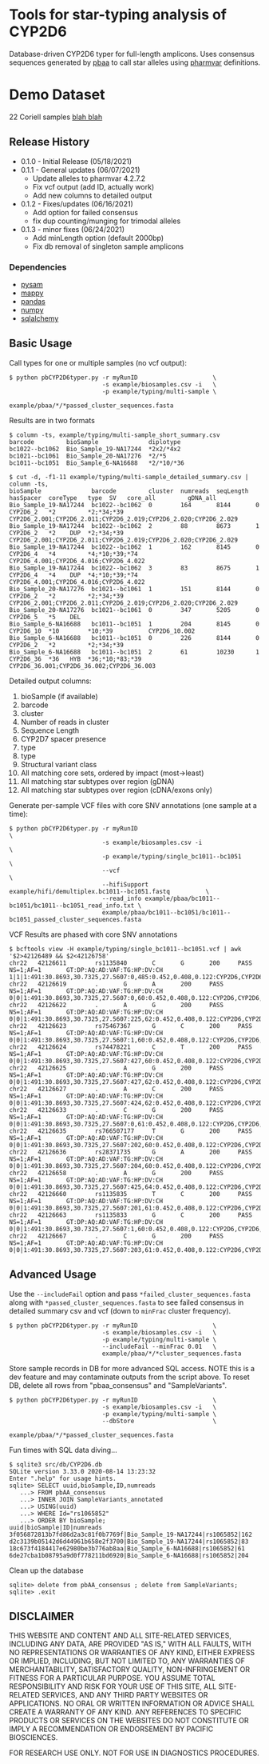 # Tools for star-typing analysis of CYP2D6

Database-driven CYP2D6 typer for full-length amplicons. Uses consensus sequences generated by [pbaa](https://github.com/PacificBiosciences/pbAA) to call star alleles using [pharmvar](https://www.pharmvar.org/gene/CYP2D6) definitions. 

# Demo Dataset

22 Coriell samples [blah blah](https://derp)

## Release History
* 0.1.0 - Initial Release (05/18/2021)
* 0.1.1 - General updates (06/07/2021)
    - Update alleles to pharmvar 4.2.7.2
    - Fix vcf output (add ID, actually work)
    - Add new columns to detailed output
* 0.1.2 - Fixes/updates (06/16/2021)
    - Add option for failed consensus
    - fix dup counting/munging for trimodal alleles
* 0.1.3 - minor fixes (06/24/2021)
    - Add minLength option (default 2000bp)
    - Fix db removal of singleton sample amplicons

### Dependencies
 - [pysam](https://github.com/pysam-developers/pysam)
 - [mappy](https://pypi.org/project/mappy/)
 - [pandas](https://pandas.pydata.org/)
 - [numpy](https://numpy.org/)
 - [sqlalchemy](https://www.sqlalchemy.org/)


## Basic Usage

Call types for one or multiple samples (no vcf output):
```
$ python pbCYP2D6typer.py -r myRunID                     \
                          -s example/biosamples.csv -i   \
                          -p example/typing/multi-sample \
                          example/pbaa/*/*passed_cluster_sequences.fasta 
```
Results are in two formats
```
$ column -ts, example/typing/multi-sample_short_summary.csv
barcode         bioSample              diplotype
bc1022--bc1062  Bio_Sample_19-NA17244  *2x2/*4x2
bc1021--bc1061  Bio_Sample_20-NA17276  *2/*5
bc1011--bc1051  Bio_Sample_6-NA16688   *2/*10/*36

$ cut -d, -f1-11 example/typing/multi-sample_detailed_summary.csv | column -ts,
bioSample              barcode         cluster  numreads  seqLength  hasSpacer  coreType   type  SV   core_all         gDNA_all
Bio_Sample_19-NA17244  bc1022--bc1062  0        164       8144       0          CYP2D6_2   *2         *2;*34;*39       CYP2D6_2.001;CYP2D6_2.011;CYP2D6_2.019;CYP2D6_2.020;CYP2D6_2.029
Bio_Sample_19-NA17244  bc1022--bc1062  2        88        8673       1          CYP2D6_2   *2    DUP  *2;*34;*39       CYP2D6_2.001;CYP2D6_2.011;CYP2D6_2.019;CYP2D6_2.020;CYP2D6_2.029
Bio_Sample_19-NA17244  bc1022--bc1062  1        162       8145       0          CYP2D6_4   *4         *4;*10;*39;*74   CYP2D6_4.001;CYP2D6_4.016;CYP2D6_4.022
Bio_Sample_19-NA17244  bc1022--bc1062  3        83        8675       1          CYP2D6_4   *4    DUP  *4;*10;*39;*74   CYP2D6_4.001;CYP2D6_4.016;CYP2D6_4.022
Bio_Sample_20-NA17276  bc1021--bc1061  1        151       8144       0          CYP2D6_2   *2         *2;*34;*39       CYP2D6_2.001;CYP2D6_2.011;CYP2D6_2.019;CYP2D6_2.020;CYP2D6_2.029
Bio_Sample_20-NA17276  bc1021--bc1061  0        347       5205       0          CYP2D6_5   *5    DEL
Bio_Sample_6-NA16688   bc1011--bc1051  1        204       8145       0          CYP2D6_10  *10        *10;*39          CYP2D6_10.002
Bio_Sample_6-NA16688   bc1011--bc1051  0        226       8144       0          CYP2D6_2   *2         *2;*34;*39
Bio_Sample_6-NA16688   bc1011--bc1051  2        61        10230      1          CYP2D6_36  *36   HYB  *36;*10;*83;*39  CYP2D6_36.001;CYP2D6_36.002;CYP2D6_36.003
```
Detailed output columns:
1. bioSample (if available)
2. barcode
3. cluster
4. Number of reads in cluster
5. Sequence Length
6. CYP2D7 spacer presence
7. type
8. type
9. Structural variant class
10. All matching core sets, ordered by impact (most->least)
11. All matching star subtypes over region (gDNA)
12. All matching star subtypes over region (cDNA/exons only)

Generate per-sample VCF files with core SNV annotations (one sample at a time):
```
$ python pbCYP2D6typer.py -r myRunID                                                           \
                          -s example/biosamples.csv -i                                         \
                          -p example/typing/single_bc1011--bc1051                              \
                          --vcf                                                                \
                          --hifiSupport example/hifi/demultiplex.bc1011--bc1051.fastq          \
                          --read_info example/pbaa/bc1011--bc1051/bc1011--bc1051_read_info.txt \
                          example/pbaa/bc1011--bc1051/bc1011--bc1051_passed_cluster_sequences.fasta
```
VCF Results are phased with core SNV annotations
```
$ bcftools view -H example/typing/single_bc1011--bc1051.vcf | awk '$2>42126489 && $2<42126758'
chr22   42126611        rs1135840       C       G       200     PASS    NS=1;AF=1       GT:DP:AQ:AD:VAF:TG:HP:DV:CH     1|1|1:491:30.8693,30.7325,27.5607:0,485:0.452,0.408,0.122:CYP2D6,CYP2D6,CYP2D6:0,1,2:0.00844131,0.0104801,0.0303279:-1,-1,0.0534979
chr22   42126619        .       G       A       200     PASS    NS=1;AF=1       GT:DP:AQ:AD:VAF:TG:HP:DV:CH     0|0|1:491:30.8693,30.7325,27.5607:0,60:0.452,0.408,0.122:CYP2D6,CYP2D6,CYP2D6:0,1,2:0.00844131,0.0104801,0.0303279:-1,-1,0.0534979
chr22   42126622        .       A       G       200     PASS    NS=1;AF=1       GT:DP:AQ:AD:VAF:TG:HP:DV:CH     0|0|1:491:30.8693,30.7325,27.5607:225,62:0.452,0.408,0.122:CYP2D6,CYP2D6,CYP2D6:0,1,2:0.00844131,0.0104801,0.0303279:-1,-1,0.0534979
chr22   42126623        rs75467367      G       C       200     PASS    NS=1;AF=1       GT:DP:AQ:AD:VAF:TG:HP:DV:CH     0|0|1:491:30.8693,30.7325,27.5607:1,60:0.452,0.408,0.122:CYP2D6,CYP2D6,CYP2D6:0,1,2:0.00844131,0.0104801,0.0303279:-1,-1,0.0534979
chr22   42126624        rs74478221      C       T       200     PASS    NS=1;AF=1       GT:DP:AQ:AD:VAF:TG:HP:DV:CH     0|0|1:491:30.8693,30.7325,27.5607:427,60:0.452,0.408,0.122:CYP2D6,CYP2D6,CYP2D6:0,1,2:0.00844131,0.0104801,0.0303279:-1,-1,0.0534979
chr22   42126625        .       A       G       200     PASS    NS=1;AF=1       GT:DP:AQ:AD:VAF:TG:HP:DV:CH     0|0|1:491:30.8693,30.7325,27.5607:427,62:0.452,0.408,0.122:CYP2D6,CYP2D6,CYP2D6:0,1,2:0.00844131,0.0104801,0.0303279:-1,-1,0.0534979
chr22   42126627        .       A       C       200     PASS    NS=1;AF=1       GT:DP:AQ:AD:VAF:TG:HP:DV:CH     0|0|1:491:30.8693,30.7325,27.5607:424,62:0.452,0.408,0.122:CYP2D6,CYP2D6,CYP2D6:0,1,2:0.00844131,0.0104801,0.0303279:-1,-1,0.0534979
chr22   42126633        .       C       G       200     PASS    NS=1;AF=1       GT:DP:AQ:AD:VAF:TG:HP:DV:CH     0|0|1:491:30.8693,30.7325,27.5607:0,61:0.452,0.408,0.122:CYP2D6,CYP2D6,CYP2D6:0,1,2:0.00844131,0.0104801,0.0303279:-1,-1,0.0534979
chr22   42126635        rs766507177     T       G       200     PASS    NS=1;AF=1       GT:DP:AQ:AD:VAF:TG:HP:DV:CH     0|0|1:491:30.8693,30.7325,27.5607:202,60:0.452,0.408,0.122:CYP2D6,CYP2D6,CYP2D6:0,1,2:0.00844131,0.0104801,0.0303279:-1,-1,0.0534979
chr22   42126636        rs28371735      G       A       200     PASS    NS=1;AF=1       GT:DP:AQ:AD:VAF:TG:HP:DV:CH     0|0|1:491:30.8693,30.7325,27.5607:204,60:0.452,0.408,0.122:CYP2D6,CYP2D6,CYP2D6:0,1,2:0.00844131,0.0104801,0.0303279:-1,-1,0.0534979
chr22   42126658        .       A       G       200     PASS    NS=1;AF=1       GT:DP:AQ:AD:VAF:TG:HP:DV:CH     0|0|1:491:30.8693,30.7325,27.5607:425,64:0.452,0.408,0.122:CYP2D6,CYP2D6,CYP2D6:0,1,2:0.00844131,0.0104801,0.0303279:-1,-1,0.0534979
chr22   42126660        rs1135835       T       C       200     PASS    NS=1;AF=1       GT:DP:AQ:AD:VAF:TG:HP:DV:CH     0|0|1:491:30.8693,30.7325,27.5607:201,61:0.452,0.408,0.122:CYP2D6,CYP2D6,CYP2D6:0,1,2:0.00844131,0.0104801,0.0303279:-1,-1,0.0534979
chr22   42126663        rs1135833       G       C       200     PASS    NS=1;AF=1       GT:DP:AQ:AD:VAF:TG:HP:DV:CH     0|0|1:491:30.8693,30.7325,27.5607:1,60:0.452,0.408,0.122:CYP2D6,CYP2D6,CYP2D6:0,1,2:0.00844131,0.0104801,0.0303279:-1,-1,0.0534979
chr22   42126667        .       C       G       200     PASS    NS=1;AF=1       GT:DP:AQ:AD:VAF:TG:HP:DV:CH     0|0|1:491:30.8693,30.7325,27.5607:203,61:0.452,0.408,0.122:CYP2D6,CYP2D6,CYP2D6:0,1,2:0.00844131,0.0104801,0.0303279:-1,-1,0.0534979
```

## Advanced Usage
Use the `--includeFail` option and pass `*failed_cluster_sequences.fasta` along with `*passed_cluster_sequences.fasta` to see failed consensus in detailed summary csv and vcf (down to `minFrac` cluster frequency).
```
$ python pbCYP2D6typer.py -r myRunID                     \
                          -s example/biosamples.csv -i   \
                          -p example/typing/multi-sample \
                          --includeFail --minFrac 0.01   \
                          example/pbaa/*/*cluster_sequences.fasta
```


Store sample records in DB for more advanced SQL access.  NOTE this is a dev feature and may contaminate outputs from the script above.  To reset DB, delete all rows from "pbaa_consensus" and "SampleVariants".
```
$ python pbCYP2D6typer.py -r myRunID                     \
                          -s example/biosamples.csv -i   \
                          -p example/typing/multi-sample \
                          --dbStore                      \
                          example/pbaa/*/*passed_cluster_sequences.fasta

```
Fun times with SQL data diving...
```
$ sqlite3 src/db/CYP2D6.db
SQLite version 3.33.0 2020-08-14 13:23:32
Enter ".help" for usage hints.
sqlite> SELECT uuid,bioSample,ID,numreads
   ...> FROM pbAA_consensus
   ...> INNER JOIN SampleVariants_annotated
   ...> USING(uuid)
   ...> WHERE Id="rs1065852"
   ...> ORDER BY bioSample;
uuid|bioSample|ID|numreads
3f056872813b7fd86d2a3c81f0b7769f|Bio_Sample_19-NA17244|rs1065852|162
d2c3139b05142d6d44961b658e2f3700|Bio_Sample_19-NA17244|rs1065852|83
18c673f4184417e62980be3b776ab8aa|Bio_Sample_6-NA16688|rs1065852|61
6de27cba1b08795a9d0f778211bd6920|Bio_Sample_6-NA16688|rs1065852|204
```
Clean up the database
```
sqlite> delete from pbAA_consensus ; delete from SampleVariants;
sqlite> .exit
```


## DISCLAIMER

THIS WEBSITE AND CONTENT AND ALL SITE-RELATED SERVICES, INCLUDING ANY DATA, ARE PROVIDED "AS IS," WITH ALL FAULTS, WITH NO REPRESENTATIONS OR WARRANTIES OF ANY KIND, EITHER EXPRESS OR IMPLIED, INCLUDING, BUT NOT LIMITED TO, ANY WARRANTIES OF MERCHANTABILITY, SATISFACTORY QUALITY, NON-INFRINGEMENT OR FITNESS FOR A PARTICULAR PURPOSE. YOU ASSUME TOTAL RESPONSIBILITY AND RISK FOR YOUR USE OF THIS SITE, ALL SITE-RELATED SERVICES, AND ANY THIRD PARTY WEBSITES OR APPLICATIONS. NO ORAL OR WRITTEN INFORMATION OR ADVICE SHALL CREATE A WARRANTY OF ANY KIND. ANY REFERENCES TO SPECIFIC PRODUCTS OR SERVICES ON THE WEBSITES DO NOT CONSTITUTE OR IMPLY A RECOMMENDATION OR ENDORSEMENT BY PACIFIC BIOSCIENCES.

FOR RESEARCH USE ONLY. NOT FOR USE IN DIAGNOSTICS PROCEDURES.
